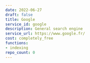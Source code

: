 ```yaml
---
date: 2022-06-27
draft: false
title: Google
service_id: google
description: General search engine
service_url: https://www.google.fr/
cost: completely_free
functions:
- indexing
repo_count: 0
---
```




